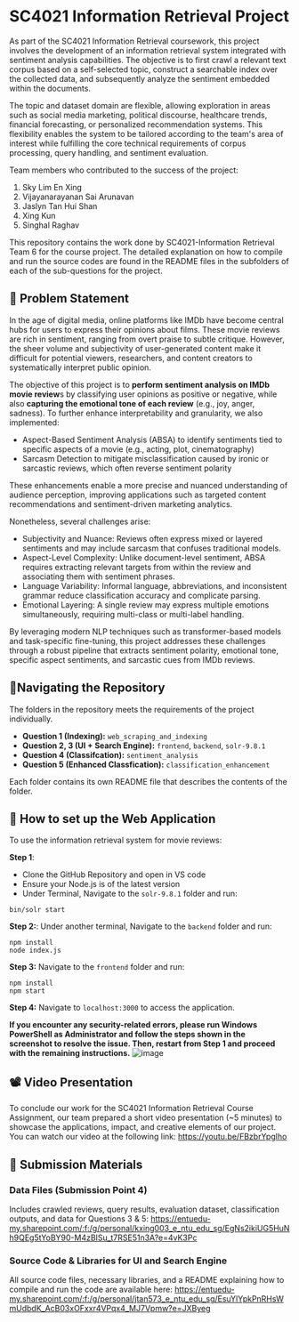 # SC4021 Information Retrieval Project

As part of the SC4021 Information Retrieval coursework, this project involves the development of an information retrieval system integrated with sentiment analysis capabilities. The objective is to first crawl a relevant text corpus based on a self-selected topic, construct a searchable index over the collected data, and subsequently analyze the sentiment embedded within the documents.

The topic and dataset domain are flexible, allowing exploration in areas such as social media marketing, political discourse, healthcare trends, financial forecasting, or personalized recommendation systems. This flexibility enables the system to be tailored according to the team's area of interest while fulfilling the core technical requirements of corpus processing, query handling, and sentiment evaluation.

Team members who contributed to the success of the project:
1. Sky Lim En Xing
2. Vijayanarayanan Sai Arunavan
3. Jaslyn Tan Hui Shan
4. Xing Kun
5. Singhal Raghav

This repository contains the work done by SC4021-Information Retrieval Team 6 for the course project. The detailed explanation on how to compile and run the source codes are found in the README files in the subfolders of each of the sub-questions for the project.


## 📄 Problem Statement
In the age of digital media, online platforms like IMDb have become central hubs for users to express their opinions about films. These movie reviews are rich in sentiment, ranging from overt praise to subtle critique. However, the sheer volume and subjectivity of user-generated content make it difficult for potential viewers, researchers, and content creators to systematically interpret public opinion.

The objective of this project is to **perform sentiment analysis on IMDb movie review**s by classifying user opinions as positive or negative, while also **capturing the emotional tone of each review** (e.g., joy, anger, sadness). To further enhance interpretability and granularity, we also implemented:
* Aspect-Based Sentiment Analysis (ABSA) to identify sentiments tied to specific aspects of a movie (e.g., acting, plot, cinematography)
* Sarcasm Detection to mitigate misclassification caused by ironic or sarcastic reviews, which often reverse sentiment polarity

These enhancements enable a more precise and nuanced understanding of audience perception, improving applications such as targeted content recommendations and sentiment-driven marketing analytics.

Nonetheless, several challenges arise:
* Subjectivity and Nuance: Reviews often express mixed or layered sentiments and may include sarcasm that confuses traditional models.
* Aspect-Level Complexity: Unlike document-level sentiment, ABSA requires extracting relevant targets from within the review and associating them with sentiment phrases.
* Language Variability: Informal language, abbreviations, and inconsistent grammar reduce classification accuracy and complicate parsing.
* Emotional Layering: A single review may express multiple emotions simultaneously, requiring multi-class or multi-label handling.

By leveraging modern NLP techniques such as transformer-based models and task-specific fine-tuning, this project addresses these challenges through a robust pipeline that extracts sentiment polarity, emotional tone, specific aspect sentiments, and sarcastic cues from IMDb reviews.

## 🎯Navigating the Repository
The folders in the repository meets the requirements of the project individually. 

* **Question 1 (Indexing):** `web_scraping_and_indexing`
* **Question 2, 3 (UI + Search Engine):** `frontend`, `backend`, `solr-9.8.1`
* **Question 4 (Classifcation):** `sentiment_analysis`
* **Question 5 (Enhanced Classfication):** `classification_enhancement`

Each folder contains its own README file that describes the contents of the folder.

## 🔧 How to set up the Web Application
To use the information retrieval system for movie reviews:

**Step 1**: 
* Clone the GitHub Repository and open in VS code
* Ensure your Node.js is of the latest version
* Under Terminal, Navigate to the `solr-9.8.1` folder and run:
```
bin/solr start
```

**Step 2:**: Under another terminal, Navigate to the `backend` folder and run:
```
npm install 
node index.js
```

**Step 3:** Navigate to the `frontend` folder and run:
```
npm install
npm start
```

**Step 4:** Navigate to `localhost:3000` to access the application. 

**If you encounter any security-related errors, please run Windows PowerShell as Administrator and follow the steps shown in the screenshot to resolve the issue. Then, restart from Step 1 and proceed with the remaining instructions.**
![image](https://github.com/user-attachments/assets/19520e74-fbd5-4dc6-a4d9-ae96e84bf437)



## 📽️ Video Presentation
To conclude our work for the SC4021 Information Retrieval Course Assignment, our team prepared a short video presentation (~5 minutes) to showcase the applications, impact, and creative elements of our project.
You can watch our video at the following link:
https://youtu.be/FBzbrYpglho
## 📁 Submission Materials
### Data Files (Submission Point 4)
Includes crawled reviews, query results, evaluation dataset, classification outputs, and data for Questions 3 & 5:
https://entuedu-my.sharepoint.com/:f:/g/personal/kxing003_e_ntu_edu_sg/EgNs2ikiUG5HuNh9QEg5tYoBY90-M4zBISu_t7RSE51n3A?e=4vK3Pc 

### Source Code & Libraries for UI and Search Engine
All source code files, necessary libraries, and a README explaining how to compile and run the code are available here: 
https://entuedu-my.sharepoint.com/:f:/g/personal/jtan573_e_ntu_edu_sg/EsuYlYpkPnRHsWmUdbdK_AcB03xOFxxr4VPqx4_MJ7Vpmw?e=JXByeg


